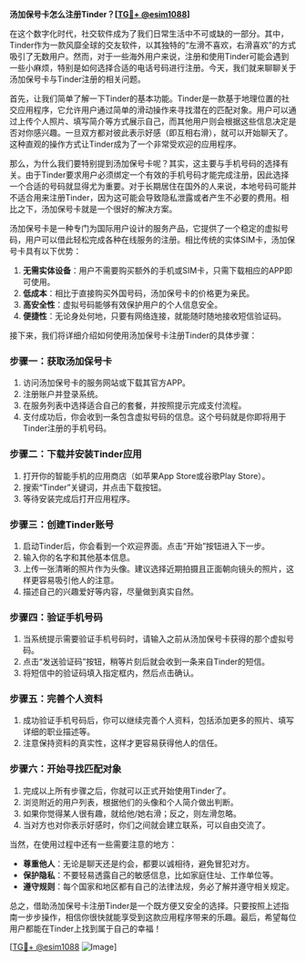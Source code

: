 **汤加保号卡怎么注册Tinder？[[TG💪+ @esim1088](https://t.me/s/esim1088)]**

在这个数字化时代，社交软件成为了我们日常生活中不可或缺的一部分。其中，Tinder作为一款风靡全球的交友软件，以其独特的“左滑不喜欢，右滑喜欢”的方式吸引了无数用户。然而，对于一些海外用户来说，注册和使用Tinder可能会遇到一些小麻烦，特别是如何选择合适的电话号码进行注册。今天，我们就来聊聊关于汤加保号卡与Tinder注册的相关问题。

首先，让我们简单了解一下Tinder的基本功能。Tinder是一款基于地理位置的社交应用程序，它允许用户通过简单的滑动操作来寻找潜在的匹配对象。用户可以通过上传个人照片、填写简介等方式展示自己，而其他用户则会根据这些信息决定是否对你感兴趣。一旦双方都对彼此表示好感（即互相右滑），就可以开始聊天了。这种直观的操作方式让Tinder成为了一个非常受欢迎的应用程序。

那么，为什么我们要特别提到汤加保号卡呢？其实，这主要与手机号码的选择有关。由于Tinder要求用户必须绑定一个有效的手机号码才能完成注册，因此选择一个合适的号码就显得尤为重要。对于长期居住在国外的人来说，本地号码可能并不适合用来注册Tinder，因为这可能会导致隐私泄露或者产生不必要的费用。相比之下，汤加保号卡就是一个很好的解决方案。

汤加保号卡是一种专门为国际用户设计的服务产品，它提供了一个稳定的虚拟号码，用户可以借此轻松完成各种在线服务的注册。相比传统的实体SIM卡，汤加保号卡具有以下优势：

1. **无需实体设备**：用户不需要购买额外的手机或SIM卡，只需下载相应的APP即可使用。
2. **低成本**：相比于直接购买外国号码，汤加保号卡的价格更为亲民。
3. **高安全性**：虚拟号码能够有效保护用户的个人信息安全。
4. **便捷性**：无论身处何地，只要有网络连接，就能随时随地接收短信验证码。

接下来，我们将详细介绍如何使用汤加保号卡注册Tinder的具体步骤：

### 步骤一：获取汤加保号卡

1. 访问汤加保号卡的服务网站或下载其官方APP。
2. 注册账户并登录系统。
3. 在服务列表中选择适合自己的套餐，并按照提示完成支付流程。
4. 支付成功后，你会收到一条包含虚拟号码的信息。这个号码就是你即将用于Tinder注册的手机号码。

### 步骤二：下载并安装Tinder应用

1. 打开你的智能手机的应用商店（如苹果App Store或谷歌Play Store）。
2. 搜索“Tinder”关键词，并点击下载按钮。
3. 等待安装完成后打开应用程序。

### 步骤三：创建Tinder账号

1. 启动Tinder后，你会看到一个欢迎界面。点击“开始”按钮进入下一步。
2. 输入你的名字和其他基本信息。
3. 上传一张清晰的照片作为头像。建议选择近期拍摄且正面朝向镜头的照片，这样更容易吸引他人的注意。
4. 描述自己的兴趣爱好等内容，尽量做到真实自然。

### 步骤四：验证手机号码

1. 当系统提示需要验证手机号码时，请输入之前从汤加保号卡获得的那个虚拟号码。
2. 点击“发送验证码”按钮，稍等片刻后就会收到一条来自Tinder的短信。
3. 将短信中的验证码填入指定框内，然后点击确认。

### 步骤五：完善个人资料

1. 成功验证手机号码后，你可以继续完善个人资料，包括添加更多的照片、填写详细的职业描述等。
2. 注意保持资料的真实性，这样才更容易获得他人的信任。

### 步骤六：开始寻找匹配对象

1. 完成以上所有步骤之后，你就可以正式开始使用Tinder了。
2. 浏览附近的用户列表，根据他们的头像和个人简介做出判断。
3. 如果你觉得某人很有趣，就给他/她右滑；反之，则左滑忽略。
4. 当对方也对你表示好感时，你们之间就会建立联系，可以自由交流了。

当然，在使用过程中还有一些需要注意的地方：

- **尊重他人**：无论是聊天还是约会，都要以诚相待，避免冒犯对方。
- **保护隐私**：不要轻易透露自己的敏感信息，比如家庭住址、工作单位等。
- **遵守规则**：每个国家和地区都有自己的法律法规，务必了解并遵守相关规定。

总之，借助汤加保号卡注册Tinder是一个既方便又安全的选择。只要按照上述指南一步步操作，相信你很快就能享受到这款应用程序带来的乐趣。最后，希望每位用户都能在Tinder上找到属于自己的幸福！

[[TG💪+ @esim1088](https://t.me/s/esim1088) ![Image](https://i.postimg.cc/4NQfJmqS/Snipaste-2025-05-13-00-14-12.png)]